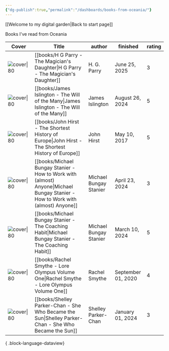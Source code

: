 ```yaml
---
{"dg-publish":true,"permalink":"/dashboards/books-from-oceania/"}
---
```


[[Welcome to my digital garden\|Back to start page]]

Books I've read from Oceania

| Cover                                                                                                                         | Title                                                                                                                             | author                 | finished           | rating |
| ----------------------------------------------------------------------------------------------------------------------------- | --------------------------------------------------------------------------------------------------------------------------------- | ---------------------- | ------------------ | ------ |
| ![cover\|80](http://books.google.com/books/content?id=SyhvEAAAQBAJ&printsec=frontcover&img=1&zoom=1&edge=curl&source=gbs_api) | [[books/H G Parry - The Magician's Daughter\|H G Parry - The Magician's Daughter]]                                             | H. G. Parry            | June 25, 2025      | 3      |
| ![cover\|80](http://books.google.com/books/content?id=53u7EAAAQBAJ&printsec=frontcover&img=1&zoom=1&edge=curl&source=gbs_api) | [[books/James Islington - The Will of the Many\|James Islington - The Will of the Many]]                                       | James Islington        | August 26, 2024    | 5      |
| ![cover\|80](http://books.google.com/books/content?id=1k94EAAAQBAJ&printsec=frontcover&img=1&zoom=1&edge=curl&source=gbs_api) | [[books/John Hirst - The Shortest History of Europe\|John Hirst - The Shortest History of Europe]]                             | John Hirst             | May 10, 2017       | 5      |
| ![cover\|80](https://www.mbs.works/wp-content/uploads/2023/11/How-to-Work-with-Almost-Anyone-700.jpg)                         | [[books/Michael Bungay Stanier - How to Work with (almost) Anyone\|Michael Bungay Stanier - How to Work with (almost) Anyone]] | Michael Bungay Stanier | April 23, 2024     | 3      |
| ![cover\|80](http://books.google.com/books/content?id=EGFPDAAAQBAJ&printsec=frontcover&img=1&zoom=1&edge=curl&source=gbs_api) | [[books/Michael Bungay Stanier - The Coaching Habit\|Michael Bungay Stanier - The Coaching Habit]]                             | Michael Bungay Stanier | March 10, 2024     | 5      |
| ![cover\|80](http://books.google.com/books/content?id=mGmTEAAAQBAJ&printsec=frontcover&img=1&zoom=1&source=gbs_api)           | [[books/Rachel Smythe - Lore Olympus Volume One\|Rachel Smythe - Lore Olympus Volume One]]                                     | Rachel Smythe          | September 01, 2020 | 4      |
| ![cover\|80](http://books.google.com/books/content?id=FwX6DwAAQBAJ&printsec=frontcover&img=1&zoom=1&edge=curl&source=gbs_api) | [[books/Shelley Parker-Chan - She Who Became the Sun\|Shelley Parker-Chan - She Who Became the Sun]]                           | Shelley Parker-Chan    | January 01, 2024   | 3      |

{ .block-language-dataview}